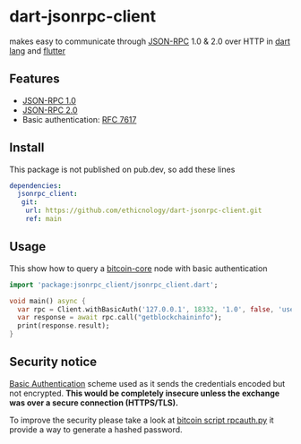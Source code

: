 # dart-jsonrpc-client 
makes easy to communicate through [JSON-RPC](https://jsonrpg.org) 1.0 & 2.0 over HTTP in [dart lang](https://dart.dev) and [flutter](https://flutter.dev)

## Features
- [JSON-RPC 1.0](https://jsonrpg.org/specification_v1)
- [JSON-RPC 2.0](https://jsonrpg.org/specification)
- Basic authentication: [RFC 7617](https://datatracker.ietf.org/doc/html/rfc7617)

## Install

This package is not published on pub.dev, so add these lines
```yaml
dependencies:
  jsonrpc_client:
   git:
    url: https://github.com/ethicnology/dart-jsonrpc-client.git
    ref: main
```

## Usage

This show how to query a [bitcoin-core](https://developer.bitcoin.org/reference/rpc/) node with basic authentication

```dart
import 'package:jsonrpc_client/jsonrpc_client.dart';

void main() async {
  var rpc = Client.withBasicAuth('127.0.0.1', 18332, '1.0', false, 'user', 'pass');
  var response = await rpc.call("getblockchaininfo");
  print(response.result);
}
```

## Security notice

[Basic Authentication](https://developer.mozilla.org/en-US/docs/Web/HTTP/Authentication) scheme used as it sends the credentials encoded but not encrypted. **This would be completely insecure unless the exchange was over a secure connection (HTTPS/TLS).** 

To improve the security please take a look at [bitcoin script rpcauth.py](https://github.com/bitcoin/bitcoin/blob/master/share/rpcauth/rpcauth.py) it provide a way to generate a hashed password.
